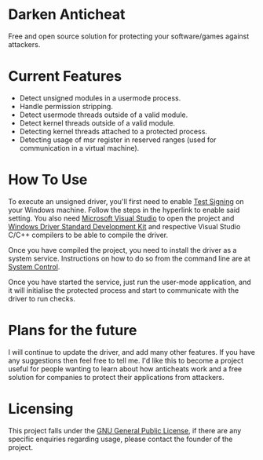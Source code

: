 # Darken Anticheat
Free and open source solution for protecting your software/games against attackers.

# Current Features
- Detect unsigned modules in a usermode process.
- Handle permission stripping.
- Detect usermode threads outside of a valid module.
- Detect kernel threads outside of a valid module.
- Detecting kernel threads attached to a protected process.
- Detecting usage of msr register in reserved ranges (used for communication in a virtual machine).

# How To Use

To execute an unsigned driver, you'll first need to enable [Test Signing](https://learn.microsoft.com/en-us/windows-hardware/drivers/install/test-signing) on your Windows machine. Follow the steps in the hyperlink to enable said setting.
You also need [Microsoft Visual Studio](https://visualstudio.microsoft.com/) to open the project and [Windows Driver Standard Development Kit](https://learn.microsoft.com/en-us/windows-hardware/drivers/download-the-wdk) and respective Visual Studio C/C++ compilers to be able to compile the driver.

Once you have compiled the project, you need to install the driver as a system service. Instructions on how to do so from the command line are at [System Control](https://learn.microsoft.com/en-us/previous-versions/windows/it-pro/windows-server-2012-r2-and-2012/cc754599(v=ws.11)).

Once you have started the service, just run the user-mode application, and it will initialise the protected process and start to communicate with the driver to run checks.

# Plans for the future

I will continue to update the driver, and add many other features. If you have any suggestions then feel free to tell me. I'd like this to become a project useful for people wanting to learn about how anticheats work and a free solution for companies to protect their applications from attackers.

# Licensing
This project falls under the [GNU General Public License](LICENSE), if there are any specific enquiries regarding usage, please contact the founder of the project.
